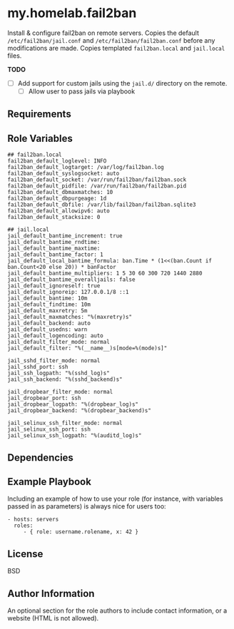my.homelab.fail2ban
=========

Install & configure fail2ban on remote servers. Copies the default `/etc/fail2ban/jail.conf` and `/etc/fail2ban/fail2ban.conf` before any modifications are made. Copies templated `fail2ban.local` and `jail.local` files.

**TODO**

- [ ] Add support for custom jails using the `jail.d/` directory on the remote.
    - [ ] Allow user to pass jails via playbook

Requirements
------------



Role Variables
--------------

```
## fail2ban.local
fail2ban_default_loglevel: INFO
fail2ban_default_logtarget: /var/log/fail2ban.log
fail2ban_default_syslogsocket: auto
fail2ban_default_socket: /var/run/fail2ban/fail2ban.sock
fail2ban_default_pidfile: /var/run/fail2ban/fail2ban.pid
fail2ban_default_dbmaxmatches: 10
fail2ban_default_dbpurgeage: 1d
fail2ban_default_dbfile: /var/lib/fail2ban/fail2ban.sqlite3
fail2ban_default_allowipv6: auto
fail2ban_default_stacksize: 0

## jail.local
jail_default_bantime_increment: true
jail_default_bantime_rndtime:
jail_default_bantime_maxtime:
jail_default_bantime_factor: 1
jail_default_local_bantime_formula: ban.Time * (1<<(ban.Count if ban.Count<20 else 20)) * banFactor
jail_default_bantime_multipliers: 1 5 30 60 300 720 1440 2880
jail_default_bantime_overalljails: false
jail_default_ignoreself: true
jail_default_ignoreip: 127.0.0.1/8 ::1
jail_default_bantime: 10m
jail_default_findtime: 10m
jail_default_maxretry: 5m
jail_default_maxmatches: "%(maxretry)s"
jail_default_backend: auto
jail_default_usedns: warn
jail_default_logencoding: auto
jail_default_filter_mode: normal
jail_default_filter: "%(__name__)s[mode=%(mode)s]"

jail_sshd_filter_mode: normal
jail_sshd_port: ssh
jail_ssh_logpath: "%(sshd_log)s"
jail_ssh_backend: "%(sshd_backend)s"

jail_dropbear_filter_mode: normal
jail_dropbear_port: ssh
jail_dropbear_logpath: "%(dropbear_log)s"
jail_dropbear_backend: "%(dropbear_backend)s"

jail_selinux_ssh_filter_mode: normal
jail_selinux_ssh_port: ssh
jail_selinux_ssh_logpath: "%(auditd_log)s"

```

Dependencies
------------



Example Playbook
----------------

Including an example of how to use your role (for instance, with variables passed in as parameters) is always nice for users too:

    - hosts: servers
      roles:
         - { role: username.rolename, x: 42 }

License
-------

BSD

Author Information
------------------

An optional section for the role authors to include contact information, or a website (HTML is not allowed).

